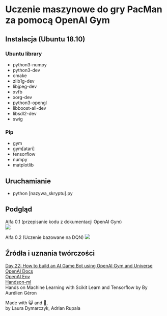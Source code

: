 # Uczenie maszynowe do gry PacMan za pomocą OpenAI Gym

## Instalacja (Ubuntu 18.10)

### Ubuntu library
- python3-numpy 
- python3-dev 
- cmake 
- zlib1g-dev 
- libjpeg-dev 
- xvfb 
- xorg-dev 
- python3-opengl 
- libboost-all-dev 
- libsdl2-dev 
- swig

### Pip
- gym
- gym[atari]
- tensorflow
- numpy
- matplotlib

## Uruchamianie

- python [nazywa_skryptu].py

## Podgląd
Alfa 0.1 (przepisanie kodu z dokumentacji OpenAI Gym)  
<img src="/graphics/prev1.gif?raw=true">  

Alfa 0.2 (Uczenie bazowane na DQN)
<img src="//graphics/prev2.png?raw=true">  

## Źródła i uznania twórczości
[Day 22: How to build an AI Game Bot using OpenAI Gym and Universe
](https://medium.freecodecamp.org/how-to-build-an-ai-game-bot-using-openai-gym-and-universe-f2eb9bfbb40a)  
[OpenAI Docs](https://gym.openai.com/docs/)  
[OpenAI Env](https://gym.openai.com/envs/)  
[Handson-ml](https://github.com/ageron/handson-ml)  
Hands on Machine Learning with Scikit Learn and Tensorflow by By Aurélien Géron  

Made with 😺 and 💝,  
by Laura Dymarczyk, Adrian Rupala
